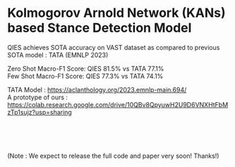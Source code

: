 # Kolmogorov Arnold Network (KANs) based Stance Detection Model
QIES achieves SOTA accuracy on VAST dataset as compared to previous SOTA model : TATA (EMNLP 2023)

Zero Shot Macro-F1 Score: QIES 81.5% vs TATA 77.1%
<br>
Few Shot Macro-F1 Score: QIES 77.3% vs TATA 74.1%

TATA Model : https://aclanthology.org/2023.emnlp-main.694/
<br>
A prototype of ours : https://colab.research.google.com/drive/10QBv8QpyuwH2U9D6VNXHtFbMzTp1sujz?usp=sharing


<br>
<br>
<br>
<br>
(Note : We expect to release the full code and paper very soon! Thanks!)

